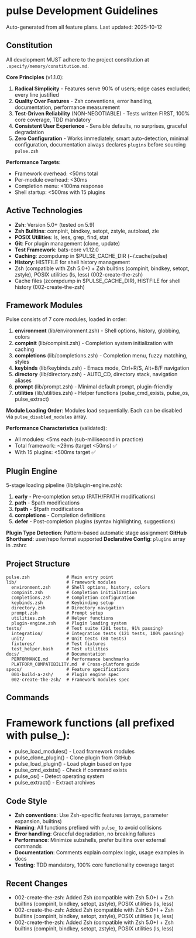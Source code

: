 # pulse Development Guidelines

Auto-generated from all feature plans. Last updated: 2025-10-12

## Constitution

All development MUST adhere to the project constitution at `.specify/memory/constitution.md`.

**Core Principles** (v1.1.0):

1. **Radical Simplicity** - Features serve 90% of users; edge cases excluded; every line justified
2. **Quality Over Features** - Zsh conventions, error handling, documentation, performance measurement
3. **Test-Driven Reliability** (NON-NEGOTIABLE) - Tests written FIRST, 100% core coverage, TDD mandatory
4. **Consistent User Experience** - Sensible defaults, no surprises, graceful degradation
5. **Zero Configuration** - Works immediately, smart auto-detection, minimal configuration, documentation always declares `plugins` before sourcing `pulse.zsh`

**Performance Targets**:
- Framework overhead: <50ms total
- Per-module overhead: <30ms
- Completion menu: <100ms response
- Shell startup: <500ms with 15 plugins

## Active Technologies
- **Zsh**: Version 5.0+ (tested on 5.9)
- **Zsh Builtins**: compinit, bindkey, setopt, zstyle, autoload, zle
- **POSIX Utilities**: ls, less, grep, find, stat
- **Git**: For plugin management (clone, update)
- **Test Framework**: bats-core v1.12.0
- **Caching**: zcompdump in $PULSE_CACHE_DIR (~/.cache/pulse)
- **History**: HISTFILE for shell history management
- Zsh (compatible with Zsh 5.0+) + Zsh builtins (compinit, bindkey, setopt, zstyle), POSIX utilities (ls, less) (002-create-the-zsh)
- Cache files (zcompdump in $PULSE_CACHE_DIR), HISTFILE for shell history (002-create-the-zsh)

## Framework Modules

Pulse consists of 7 core modules, loaded in order:

1. **environment** (lib/environment.zsh) - Shell options, history, globbing, colors
2. **compinit** (lib/compinit.zsh) - Completion system initialization with caching
3. **completions** (lib/completions.zsh) - Completion menu, fuzzy matching, styles
4. **keybinds** (lib/keybinds.zsh) - Emacs mode, Ctrl+R/S, Alt+B/F navigation
5. **directory** (lib/directory.zsh) - AUTO_CD, directory stack, navigation aliases
6. **prompt** (lib/prompt.zsh) - Minimal default prompt, plugin-friendly
7. **utilities** (lib/utilities.zsh) - Helper functions (pulse_cmd_exists, pulse_os, pulse_extract)

**Module Loading Order**: Modules load sequentially. Each can be disabled via `pulse_disabled_modules` array.

**Performance Characteristics** (validated):
- All modules: <5ms each (sub-millisecond in practice)
- Total framework: ~29ms (target <50ms) ✅
- With 15 plugins: <500ms target ✅

## Plugin Engine

5-stage loading pipeline (lib/plugin-engine.zsh):

1. **early** - Pre-completion setup (PATH/FPATH modifications)
2. **path** - $path modifications
3. **fpath** - $fpath modifications
4. **completions** - Completion definitions
5. **defer** - Post-completion plugins (syntax highlighting, suggestions)

**Plugin Type Detection**: Pattern-based automatic stage assignment
**GitHub Shorthand**: user/repo format supported
**Declarative Config**: `plugins` array in .zshrc

## Project Structure
```
pulse.zsh              # Main entry point
lib/                   # Framework modules
  environment.zsh      # Shell options, history, colors
  compinit.zsh         # Completion initialization
  completions.zsh      # Completion configuration
  keybinds.zsh         # Keybinding setup
  directory.zsh        # Directory navigation
  prompt.zsh           # Prompt setup
  utilities.zsh        # Helper functions
  plugin-engine.zsh    # Plugin loading system
tests/                 # Test suite (201 tests, 91% passing)
  integration/         # Integration tests (121 tests, 100% passing)
  unit/                # Unit tests (80 tests)
  fixtures/            # Test fixtures
  test_helper.bash     # Test utilities
docs/                  # Documentation
  PERFORMANCE.md       # Performance benchmarks
  PLATFORM_COMPATIBILITY.md  # Cross-platform guide
specs/                 # Feature specifications
  001-build-a-zsh/     # Plugin engine spec
  002-create-the-zsh/  # Framework modules spec
```

## Commands
# Framework functions (all prefixed with pulse_):
- pulse_load_modules() - Load framework modules
- pulse_clone_plugin() - Clone plugin from GitHub
- pulse_load_plugin() - Load plugin based on type
- pulse_cmd_exists() - Check if command exists
- pulse_os() - Detect operating system
- pulse_extract() - Extract archives

## Code Style
- **Zsh conventions**: Use Zsh-specific features (arrays, parameter expansion, builtins)
- **Naming**: All functions prefixed with `pulse_` to avoid collisions
- **Error handling**: Graceful degradation, no breaking failures
- **Performance**: Minimize subshells, prefer builtins over external commands
- **Documentation**: Comments explain complex logic, usage examples in docs
- **Testing**: TDD mandatory, 100% core functionality coverage target

## Recent Changes
- 002-create-the-zsh: Added Zsh (compatible with Zsh 5.0+) + Zsh builtins (compinit, bindkey, setopt, zstyle), POSIX utilities (ls, less)
- 002-create-the-zsh: Added Zsh (compatible with Zsh 5.0+) + Zsh builtins (compinit, bindkey, setopt, zstyle), POSIX utilities (ls, less)
- 002-create-the-zsh: Added Zsh (compatible with Zsh 5.0+) + Zsh builtins (compinit, bindkey, setopt, zstyle), POSIX utilities (ls, less)

<!-- MANUAL ADDITIONS START -->
<!-- MANUAL ADDITIONS END -->
